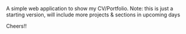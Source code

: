 A simple web application to show my CV/Portfolio.
Note: this is just a starting version, will include more projects & sections in upcoming days

Cheers!!
